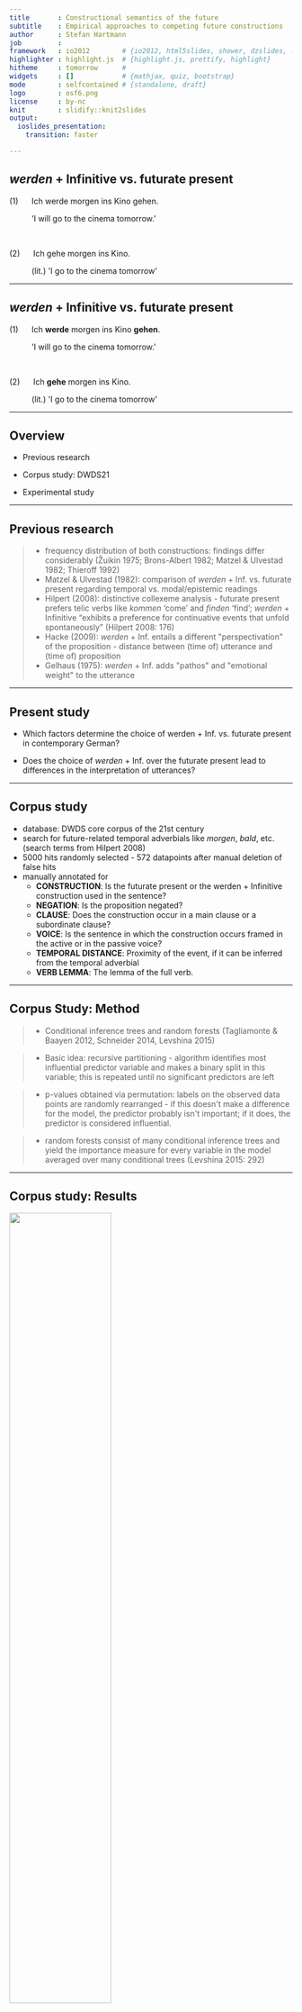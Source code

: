 ```yaml
---
title       : Constructional semantics of the future
subtitle    : Empirical approaches to competing future constructions
author      : Stefan Hartmann
job         : 
framework   : io2012        # {io2012, html5slides, shower, dzslides, ...}
highlighter : highlight.js  # {highlight.js, prettify, highlight}
hitheme     : tomorrow      # 
widgets     : []            # {mathjax, quiz, bootstrap}
mode        : selfcontained # {standalone, draft}
logo        : osf6.png
license     : by-nc
knit        : slidify::knit2slides
output:
  ioslides_presentation:
    transition: faster

---
```


## *werden* + Infinitive vs. futurate present

(1)&nbsp;&nbsp;&nbsp;&nbsp;&nbsp;&nbsp;Ich werde morgen ins Kino gehen.

&nbsp;&nbsp;&nbsp;&nbsp;&nbsp;&nbsp;&nbsp;&nbsp;&nbsp;&nbsp;'I will go to the cinema tomorrow.'
      
<br />


(2)&nbsp;&nbsp;&nbsp;&nbsp;&nbsp;&nbsp;Ich gehe morgen ins Kino.

&nbsp;&nbsp;&nbsp;&nbsp;&nbsp;&nbsp;&nbsp;&nbsp;&nbsp;&nbsp;(lit.) 'I go to the cinema tomorrow'

---

## *werden* + Infinitive vs. futurate present

(1)&nbsp;&nbsp;&nbsp;&nbsp;&nbsp;&nbsp;Ich **werde** morgen ins Kino **gehen**.

&nbsp;&nbsp;&nbsp;&nbsp;&nbsp;&nbsp;&nbsp;&nbsp;&nbsp;&nbsp;'I will go to the cinema tomorrow.'
      
<br />


(2)&nbsp;&nbsp;&nbsp;&nbsp;&nbsp;&nbsp;Ich **gehe** morgen ins Kino.

&nbsp;&nbsp;&nbsp;&nbsp;&nbsp;&nbsp;&nbsp;&nbsp;&nbsp;&nbsp;(lit.) 'I go to the cinema tomorrow'

---

## Overview

- Previous research

- Corpus study: DWDS21

- Experimental study

---

## Previous research

> - frequency distribution of both constructions: findings differ considerably (Žuikin 1975; Brons-Albert 1982; Matzel & Ulvestad 1982; Thieroff 1992)
> - Matzel & Ulvestad (1982): comparison of *werden* + Inf. vs. futurate present regarding temporal vs. modal/epistemic readings
> - Hilpert (2008): distinctive collexeme analysis - futurate present prefers telic verbs like *kommen* ‘come’ and *finden* ‘find’; *werden* + Infinitive “exhibits a preference for continuative events that unfold spontaneously” (Hilpert 2008: 176)
> - Hacke (2009): *werden* + Inf. entails a different "perspectivation" of the proposition - distance between (time of) utterance and (time of) proposition
> - Gelhaus (1975): *werden* + Inf. adds "pathos" and "emotional weight" to the utterance

---

## Present study

- Which factors determine the choice of werden + Inf. vs. futurate present in contemporary German?

- Does the choice of *werden* + Inf. over the futurate present lead to differences in the interpretation of utterances?

---

## Corpus study

- database: DWDS core corpus of the 21st century
- search for future-related temporal adverbials like *morgen*, *bald*, etc. (search terms from Hilpert 2008)
- 5000 hits randomly selected - 572 datapoints after manual deletion of false hits
- manually annotated for
  - **CONSTRUCTION**: Is the futurate present or the werden + Infinitive construction used in the sentence?
  - **NEGATION**: Is the proposition negated?
  - **CLAUSE**: Does the construction occur in a main clause or a subordinate clause?
  - **VOICE**: Is the sentence in which the construction occurs framed in the active or in the passive voice?
  - **TEMPORAL DISTANCE**: Proximity of the event, if it can be inferred from the temporal adverbial
  - **VERB LEMMA**: The lemma of the full verb.

---

## Corpus Study: Method

> - Conditional inference trees and random forests (Tagliamonte & Baayen 2012, Schneider 2014, Levshina 2015)

> - Basic idea: recursive partitioning - algorithm identifies most influential predictor variable and makes a binary split in this variable; this is repeated until no significant predictors are left

> - p-values obtained via permutation: labels on the observed data points are randomly rearranged - if this doesn't make a difference for the model, the predictor probably isn't important; if it does, the predictor is considered influential.

> - random forests consist of many conditional inference trees and yield the importance measure for every variable in the model averaged over many conditional trees (Levshina 2015: 292)

---

## Corpus study: Results

<img width=60% height=60% src="fig/tree5.png"></img>

---

## Corpus study: Results

<img width=65% height=65% src="fig/varimp3.png"></img>

---

## Interim conclusion: Corpus study

- TEMPORAL DISTANCE seems to make a difference: *werden* + Inf. preferred over futurate present when the sentence relates to the more distant future

- CLAUSE and VOICE as important formal predictors

- however: results are very preliminary at this point!

---

## Corpus study

- near vs. distant future

- near: up to 1 year or indefinite adverbials referring to the near future, e.g. *bald*, *demnächst*

- distant: > 1 year, indefinite adverbials referring to more distant future, e.g. *in ferner Zukunft*

<table class="table table-striped table-hover table-condensed" style="width: auto !important; margin-left: auto; margin-right: auto;">
 <thead>
  <tr>
   <th style="text-align:center;">  </th>
   <th style="text-align:center;"> near </th>
   <th style="text-align:center;"> distant </th>
   <th style="text-align:center;"> indefinite </th>
  </tr>
 </thead>
<tbody>
  <tr>
   <td style="text-align:center;"> futurate present </td>
   <td style="text-align:center;"> 123 </td>
   <td style="text-align:center;"> 102 </td>
   <td style="text-align:center;"> 97 </td>
  </tr>
  <tr>
   <td style="text-align:center;"> werden + Infinitive </td>
   <td style="text-align:center;"> 60 </td>
   <td style="text-align:center;"> 96 </td>
   <td style="text-align:center;"> 94 </td>
  </tr>
</tbody>
</table>

---

## Experimental study

- inspired by experimental approaches to progressive vs. non-progressive framing in Dutch and German (Flecken & Gerwien 2013, Hartmann 2016)

- designed with *jsPsych* (de Leeuw 2016)

- focus on the construal of temporal distance

---

## Experimental study

<iframe src="http://pfriemelpfuhl.bplaced.net/TenseExperiment/Exp/TempSurvey%20copy%202.html"></iframe>

---

## Experimental study: Results

- 94 volunteer participants (48 f, 38 m, 8 NA) 

- 17 participants had to be excluded (16 did not move the slider, 1 did not state German as their native language)

- analysis using mixed-effects modeling

---

## Experimental study: Results

- data were log-transformed and *z*-scored

<iframe src="https://hartmast.shinyapps.io/exp-app2/"></iframe>

---

## Experimental study: Results

<img width=55% height=55% src="fig/exp_results3.png"></img>

---

## Experimental study: Results

- Model definition: distance_estimate ~  adverbial + framing + (1 | subject) + (1 | proposition)

<table class="table table-striped table-hover table-condensed" style="width: auto !important; margin-left: auto; margin-right: auto;">
 <thead>
  <tr>
   <th style="text-align:center;">  </th>
   <th style="text-align:center;"> Estimate </th>
   <th style="text-align:center;"> Std. Error </th>
   <th style="text-align:center;"> df </th>
   <th style="text-align:center;"> t-value </th>
   <th style="text-align:center;"> Pr(&gt;|t|) </th>
  </tr>
 </thead>
<tbody>
  <tr>
   <td style="text-align:center;"> (Intercept) </td>
   <td style="text-align:center;"> -0.63 </td>
   <td style="text-align:center;"> 0.17 </td>
   <td style="text-align:center;"> 12 </td>
   <td style="text-align:center;"> -3.66 </td>
   <td style="text-align:center;"> 0.0032** </td>
  </tr>
  <tr>
   <td style="text-align:center;"> adv: demnächst </td>
   <td style="text-align:center;"> -0.16 </td>
   <td style="text-align:center;"> 0.24 </td>
   <td style="text-align:center;"> 12 </td>
   <td style="text-align:center;"> -0.68 </td>
   <td style="text-align:center;"> 0.5109 </td>
  </tr>
  <tr>
   <td style="text-align:center;"> adv: in naher Zukunft </td>
   <td style="text-align:center;"> 0.85 </td>
   <td style="text-align:center;"> 0.24 </td>
   <td style="text-align:center;"> 12 </td>
   <td style="text-align:center;"> 3.52 </td>
   <td style="text-align:center;"> 0.0043** </td>
  </tr>
  <tr>
   <td style="text-align:center;"> adv: eines Tages </td>
   <td style="text-align:center;"> 1.75 </td>
   <td style="text-align:center;"> 0.24 </td>
   <td style="text-align:center;"> 12 </td>
   <td style="text-align:center;"> 7.15 </td>
   <td style="text-align:center;"> 1.20E-05*** </td>
  </tr>
  <tr>
   <td style="text-align:center;"> framing: werden </td>
   <td style="text-align:center;"> 0.05 </td>
   <td style="text-align:center;"> 0.03 </td>
   <td style="text-align:center;"> 914 </td>
   <td style="text-align:center;"> 1.50 </td>
   <td style="text-align:center;"> 0.1351 </td>
  </tr>
</tbody>
</table>

---

## Conclusion

- *werden* + Infinitive and futurate present can be used exchangably to a considerable extent

- In language production, there seems to be a slight preference for *werden* + Inf. when referring to distant-future events

- In language comprehension, the use of *werden* + Infinitive does not seem to entail a difference in event construal (at least in the presence of a temporal adverbial)

---

## Outlook

- Both studies presented here limited to future-related utterances **with temporal adverbial**

- results can help understand important aspects of the semantics of both constructions - but for a fuller understanding, follow-up studies are needed

- follow-up corpus studies should take data **without** temporal adverbials into account and add the presence or absence of temporal adverbials as a further predictor

- follow-up experimental studies should use a more balanced set of propositions in their stimuli sentences

- also, a cross-linguistic approach seems desirable

--- {
 tpl: thankyou
}

## Thank You!

stefan1.hartmann[at]uni-bamberg.de
